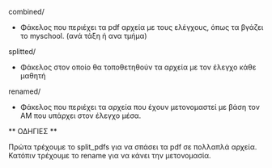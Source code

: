 combined/

* Φάκελος που περιέχει τα pdf αρχεία με τους ελέγχους, όπως τα βγάζει το myschool. (ανά τάξη ή ανα τμήμα)


splitted/
* Φάκελος στον οποίο θα τοποθετηθούν τα αρχεία με τον έλεγχο κάθε μαθητή

renamed/
* Φάκελος που περιέχει τα αρχεία που έχουν μετονομαστεί με βάση τον ΑΜ που υπάρχει στον έλεγχο μέσα.


** ΟΔΗΓΙΕΣ **

Πρώτα τρέχουμε το split\_pdfs για να σπάσει τα pdf σε πολλαπλά αρχεία.
Κατόπιν τρέχουμε το rename για να κάνει την μετονομασία.

